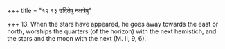 +++
title = "१२ १३ उदितेषु नक्षत्रेषु"

+++
13. When the stars have appeared, he goes away towards the east or north, worships the quarters (of the horizon) with the next hemistich, and the stars and the moon with the next (M. II, 9, 6).
